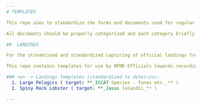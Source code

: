 ```yaml
---
# TEMPLATES

This repo aims to standardize the forms and documents used for regular research, monitoring and compliance activities within the Ministry of Fisheries & Marine Resources (MFMR) - for ALL departments applicable.

All documents should be properly categorized and each category briefly described as follows.

##  LANDINGS

For the streamlined and standardized capturing of official landings from commercial (and other) fisheries within the Namibian EEZ.

This repo contains templates for use by MFMR Officials towards recording landings from the respective Namibian fisheries.

### <u> -> Landings Templates (standardized to date)</u>:
  1. Large Pelagics ( target: **_ICCAT Species - Tunas etc._** )  
  2. Spiny Rock Lobster ( target: **_Jasus lalandii_** )

---
```


